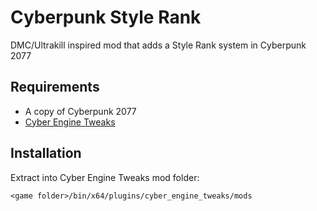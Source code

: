 # Cyberpunk Style Rank

DMC/Ultrakill inspired mod that adds a Style Rank system in Cyberpunk 2077

## Requirements

- A copy of Cyberpunk 2077
- [Cyber Engine Tweaks](https://github.com/yamashi/CyberEngineTweaks)

## Installation

Extract into Cyber Engine Tweaks mod folder:

```
<game folder>/bin/x64/plugins/cyber_engine_tweaks/mods
```


